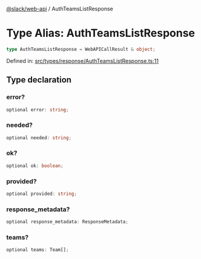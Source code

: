 [@slack/web-api](../index.md) / AuthTeamsListResponse

# Type Alias: AuthTeamsListResponse

```ts
type AuthTeamsListResponse = WebAPICallResult & object;
```

Defined in: [src/types/response/AuthTeamsListResponse.ts:11](https://github.com/slackapi/node-slack-sdk/blob/main/packages/web-api/src/types/response/AuthTeamsListResponse.ts#L11)

## Type declaration

### error?

```ts
optional error: string;
```

### needed?

```ts
optional needed: string;
```

### ok?

```ts
optional ok: boolean;
```

### provided?

```ts
optional provided: string;
```

### response\_metadata?

```ts
optional response_metadata: ResponseMetadata;
```

### teams?

```ts
optional teams: Team[];
```
